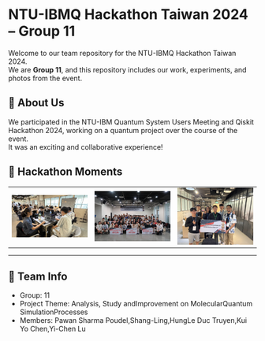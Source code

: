 # NTU-IBMQ Hackathon Taiwan 2024 – Group 11

Welcome to our team repository for the NTU-IBMQ Hackathon Taiwan 2024.  
We are **Group 11**, and this repository includes our work, experiments, and photos from the event.

## 🧠 About Us

We participated in the NTU-IBM Quantum System Users Meeting and Qiskit Hackathon 2024, working on a quantum project over the course of the event.  
It was an exciting and collaborative experience!

## 📸 Hackathon Moments

<table>
  <tr>
    <td><img src="./IMG_9733.jpg" alt="Team working" width="300"/></td>
    <td><img src="./2024QiskitHackthon.jpg" alt="Group photo" width="300"/></td>
    <td><img src="./GroupPhoto11.jpg" alt="Group 11 holding board" width="300"/></td>
  </tr>
</table>

---

## 🔗 Team Info

- Group: 11  
- Project Theme: Analysis, Study andImprovement on MolecularQuantum SimulationProcesses  
- Members: Pawan Sharma Poudel,Shang-Ling,HungLe Duc Truyen,Kui Yo Chen,Yi-Chen Lu



